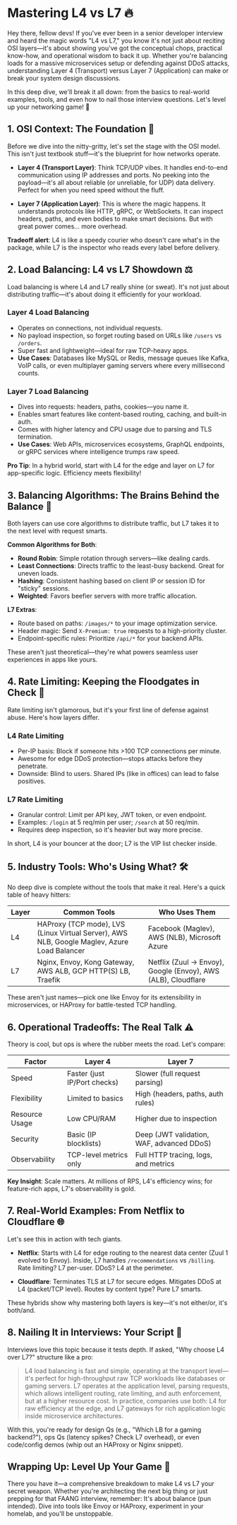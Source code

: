 # Mastering L4 vs L7 🔥

Hey there, fellow devs! If you've ever been in a senior developer interview and heard the magic words "L4 vs L7," you know it's not just about reciting OSI layers—it's about showing you've got the conceptual chops, practical know-how, and operational wisdom to back it up. Whether you're balancing loads for a massive microservices setup or defending against DDoS attacks, understanding Layer 4 (Transport) versus Layer 7 (Application) can make or break your system design discussions.

In this deep dive, we'll break it all down: from the basics to real-world examples, tools, and even how to nail those interview questions. Let's level up your networking game! 🚀

## 1. OSI Context: The Foundation 🧱

Before we dive into the nitty-gritty, let's set the stage with the OSI model. This isn't just textbook stuff—it's the blueprint for how networks operate.

- **Layer 4 (Transport Layer)**: Think TCP/UDP vibes. It handles end-to-end communication using IP addresses and ports. No peeking into the payload—it's all about reliable (or unreliable, for UDP) data delivery. Perfect for when you need speed without the fluff.
  
- **Layer 7 (Application Layer)**: This is where the magic happens. It understands protocols like HTTP, gRPC, or WebSockets. It can inspect headers, paths, and even bodies to make smart decisions. But with great power comes... more overhead.

**Tradeoff alert**: L4 is like a speedy courier who doesn't care what's in the package, while L7 is the inspector who reads every label before delivery.

## 2. Load Balancing: L4 vs L7 Showdown ⚖️

Load balancing is where L4 and L7 really shine (or sweat). It's not just about distributing traffic—it's about doing it efficiently for your workload.

### Layer 4 Load Balancing
- Operates on connections, not individual requests.
- No payload inspection, so forget routing based on URLs like `/users` vs `/orders`.
- Super fast and lightweight—ideal for raw TCP-heavy apps.
- **Use Cases**: Databases like MySQL or Redis, message queues like Kafka, VoIP calls, or even multiplayer gaming servers where every millisecond counts.

### Layer 7 Load Balancing
- Dives into requests: headers, paths, cookies—you name it.
- Enables smart features like content-based routing, caching, and built-in auth.
- Comes with higher latency and CPU usage due to parsing and TLS termination.
- **Use Cases**: Web APIs, microservices ecosystems, GraphQL endpoints, or gRPC services where intelligence trumps raw speed.

**Pro Tip**: In a hybrid world, start with L4 for the edge and layer on L7 for app-specific logic. Efficiency meets flexibility!

## 3. Balancing Algorithms: The Brains Behind the Balance 🧠

Both layers can use core algorithms to distribute traffic, but L7 takes it to the next level with request smarts.

**Common Algorithms for Both**:
- **Round Robin**: Simple rotation through servers—like dealing cards.
- **Least Connections**: Directs traffic to the least-busy backend. Great for uneven loads.
- **Hashing**: Consistent hashing based on client IP or session ID for "sticky" sessions.
- **Weighted**: Favors beefier servers with more traffic allocation.

**L7 Extras**:
- Route based on paths: `/images/*` to your image optimization service.
- Header magic: Send `X-Premium: true` requests to a high-priority cluster.
- Endpoint-specific rules: Prioritize `/api/*` for your backend APIs.

These aren't just theoretical—they're what powers seamless user experiences in apps like yours.

## 4. Rate Limiting: Keeping the Floodgates in Check 🚧

Rate limiting isn't glamorous, but it's your first line of defense against abuse. Here's how layers differ.

### L4 Rate Limiting
- Per-IP basis: Block if someone hits >100 TCP connections per minute.
- Awesome for edge DDoS protection—stops attacks before they penetrate.
- Downside: Blind to users. Shared IPs (like in offices) can lead to false positives.

### L7 Rate Limiting
- Granular control: Limit per API key, JWT token, or even endpoint.
- Examples: `/login` at 5 req/min per user; `/search` at 50 req/min.
- Requires deep inspection, so it's heavier but way more precise.

In short, L4 is your bouncer at the door; L7 is the VIP list checker inside.

## 5. Industry Tools: Who's Using What? 🛠️

No deep dive is complete without the tools that make it real. Here's a quick table of heavy hitters:

| Layer | Common Tools                          | Who Uses Them                  |
|-------|---------------------------------------|--------------------------------|
| L4    | HAProxy (TCP mode), LVS (Linux Virtual Server), AWS NLB, Google Maglev, Azure Load Balancer | Facebook (Maglev), AWS (NLB), Microsoft Azure |
| L7    | Nginx, Envoy, Kong Gateway, AWS ALB, GCP HTTP(S) LB, Traefik | Netflix (Zuul → Envoy), Google (Envoy), AWS (ALB), Cloudflare |

These aren't just names—pick one like Envoy for its extensibility in microservices, or HAProxy for battle-tested TCP handling.

## 6. Operational Tradeoffs: The Real Talk ⚠️

Theory is cool, but ops is where the rubber meets the road. Let's compare:

| Factor          | Layer 4                          | Layer 7                              |
|-----------------|----------------------------------|--------------------------------------|
| Speed           | Faster (just IP/Port checks)    | Slower (full request parsing)       |
| Flexibility     | Limited to basics                | High (headers, paths, auth rules)   |
| Resource Usage  | Low CPU/RAM                      | Higher due to inspection            |
| Security        | Basic (IP blocklists)            | Deep (JWT validation, WAF, advanced DDoS) |
| Observability   | TCP-level metrics only           | Full HTTP tracing, logs, and metrics |

**Key Insight**: Scale matters. At millions of RPS, L4's efficiency wins; for feature-rich apps, L7's observability is gold.

## 7. Real-World Examples: From Netflix to Cloudflare 🌐

Let's see this in action with tech giants.

- **Netflix**: Starts with L4 for edge routing to the nearest data center (Zuul 1 evolved to Envoy). Inside, L7 handles `/recommendations` vs `/billing`. Rate limiting? L7 per-user. DDoS? L4 at the perimeter.
  
- **Cloudflare**: Terminates TLS at L7 for secure edges. Mitigates DDoS at L4 (packet/TCP level). Routes by content type? Pure L7 smarts.

These hybrids show why mastering both layers is key—it's not either/or, it's both/and.

## 8. Nailing It in Interviews: Your Script 📝

Interviews love this topic because it tests depth. If asked, "Why choose L4 over L7?" structure like a pro:

> L4 load balancing is fast and simple, operating at the transport level—it's perfect for high-throughput raw TCP workloads like databases or gaming servers. L7 operates at the application level, parsing requests, which allows intelligent routing, rate limiting, and auth enforcement, but at a higher resource cost. In practice, companies use both: L4 for raw efficiency at the edge, and L7 gateways for rich application logic inside microservice architectures.

With this, you're ready for design Qs (e.g., "Which LB for a gaming backend?"), ops Qs (latency spikes? Check L7 overhead), or even code/config demos (whip out an HAProxy or Nginx snippet).

## Wrapping Up: Level Up Your Game 🎯

There you have it—a comprehensive breakdown to make L4 vs L7 your secret weapon. Whether you're architecting the next big thing or just prepping for that FAANG interview, remember: It's about balance (pun intended). Dive into tools like Envoy or HAProxy, experiment in your homelab, and you'll be unstoppable.
